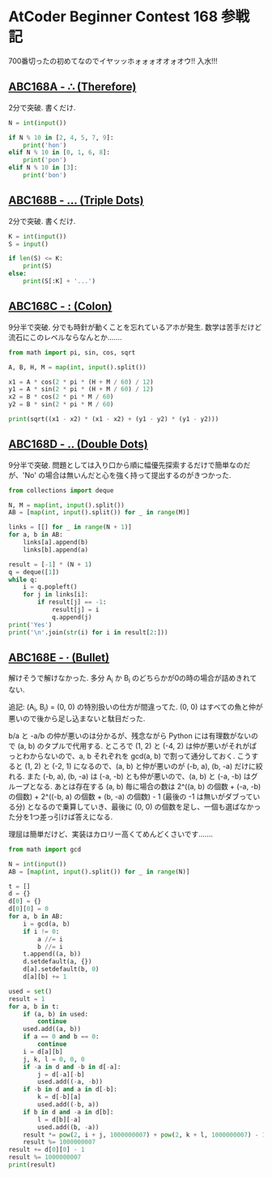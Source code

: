 # AtCoder Beginner Contest 168 参戦記

700番切ったの初めてなのでイヤッッホォォォオオォオウ!! 入水!!!

## [ABC168A - ∴ (Therefore)](https://atcoder.jp/contests/abc168/tasks/abc168_a)

2分で突破. 書くだけ.

```python
N = int(input())

if N % 10 in [2, 4, 5, 7, 9]:
    print('hon')
elif N % 10 in [0, 1, 6, 8]:
    print('pon')
elif N % 10 in [3]:
    print('bon')
```

## [ABC168B - ... (Triple Dots)](https://atcoder.jp/contests/abc168/tasks/abc168_b)

2分で突破. 書くだけ.

```python
K = int(input())
S = input()

if len(S) <= K:
    print(S)
else:
    print(S[:K] + '...')
```

## [ABC168C - : (Colon)](https://atcoder.jp/contests/abc168/tasks/abc168_c)

9分半で突破. 分でも時針が動くことを忘れているアホが発生. 数学は苦手だけど流石にこのレベルならなんとか…….

```python
from math import pi, sin, cos, sqrt

A, B, H, M = map(int, input().split())

x1 = A * cos(2 * pi * (H + M / 60) / 12)
y1 = A * sin(2 * pi * (H + M / 60) / 12)
x2 = B * cos(2 * pi * M / 60)
y2 = B * sin(2 * pi * M / 60)

print(sqrt((x1 - x2) * (x1 - x2) + (y1 - y2) * (y1 - y2)))
```

## [ABC168D - .. (Double Dots)](https://atcoder.jp/contests/abc168/tasks/abc168_d)

9分半で突破. 問題としては入り口から順に幅優先探索するだけで簡単なのだが、'No' の場合は無いんだと心を強く持って提出するのがきつかった.

```python
from collections import deque

N, M = map(int, input().split())
AB = [map(int, input().split()) for _ in range(M)]

links = [[] for _ in range(N + 1)]
for a, b in AB:
    links[a].append(b)
    links[b].append(a)

result = [-1] * (N + 1)
q = deque([1])
while q:
    i = q.popleft()
    for j in links[i]:
        if result[j] == -1:
            result[j] = i
            q.append(j)
print('Yes')
print('\n'.join(str(i) for i in result[2:]))
```

## [ABC168E - ∙ (Bullet)](https://atcoder.jp/contests/abc168/tasks/abc168_e)

解けそうで解けなかった. 多分 A<sub>i</sub> か B<sub>i</sub> のどちらかが0の時の場合が詰めきれてない.

追記: (A<sub>i</sub>, B<sub>i</sub>) = (0, 0) の特別扱いの仕方が間違ってた. (0, 0) はすべての魚と仲が悪いので後から足し込まないと駄目だった.

b/a と -a/b の仲が悪いのは分かるが、残念ながら Python には有理数がないので (a, b) のタプルで代用する. ところで (1, 2) と (-4, 2) は仲が悪いがそれがぱっとわからないので、a, b それぞれを gcd(a, b) で割って通分しておく. こうすると (1, 2) と (-2, 1) になるので、(a, b) と仲が悪いのが (-b, a), (b, -a) だけに絞れる. また (-b, a), (b, -a) は (-a, -b) とも仲が悪いので、(a, b) と (-a, -b) はグループとなる. あとは存在する (a, b) 毎に場合の数は 2^((a, b) の個数 + (-a, -b) の個数) + 2^((-b, a) の個数 + (b, -a) の個数) - 1 (最後の -1 は無いがダブっている分) となるので乗算していき、最後に (0, 0) の個数を足し、一個も選ばなかった分を1つ差っ引けば答えになる.

理屈は簡単だけど、実装はカロリー高くてめんどくさいです…….

```python
from math import gcd

N = int(input())
AB = [map(int, input().split()) for _ in range(N)]

t = []
d = {}
d[0] = {}
d[0][0] = 0
for a, b in AB:
    i = gcd(a, b)
    if i != 0:
        a //= i
        b //= i
    t.append((a, b))
    d.setdefault(a, {})
    d[a].setdefault(b, 0)
    d[a][b] += 1

used = set()
result = 1
for a, b in t:
    if (a, b) in used:
        continue
    used.add((a, b))
    if a == 0 and b == 0:
        continue
    i = d[a][b]
    j, k, l = 0, 0, 0
    if -a in d and -b in d[-a]:
        j = d[-a][-b]
        used.add((-a, -b))
    if -b in d and a in d[-b]:
        k = d[-b][a]
        used.add((-b, a))
    if b in d and -a in d[b]:
        l = d[b][-a]
        used.add((b, -a))
    result *= pow(2, i + j, 1000000007) + pow(2, k + l, 1000000007) - 1
    result %= 1000000007
result += d[0][0] - 1
result %= 1000000007
print(result)
```
